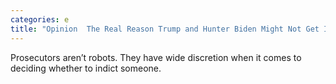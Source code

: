 ```yaml
---
categories: e
title: "Opinion  The Real Reason Trump and Hunter Biden Might Not Get Indicted"
---
```

Prosecutors aren’t robots. They have wide discretion when it comes to deciding whether to indict someone.